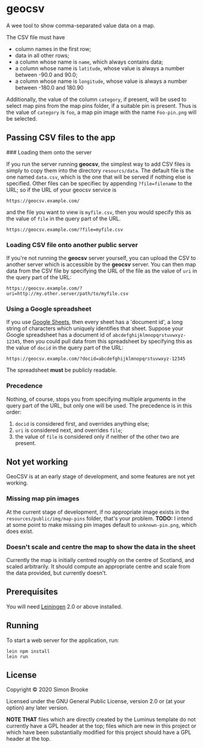 # geocsv

A wee tool to show comma-separated value data on a map.

The CSV file must have

* column names in the first row;
* data in all other rows;
* a column whose name is `name`, which always contains data;
* a column whose name is `latitude`, whose value is always a number between -90.0 and 90.0;
* a column whose name is `longitude`, whose value is always a number between -180.0 and 180.90

Additionally, the value of the column `category`, if present, will be used to select map pins from the map pins folder, if a suitable pin is present. Thus is the value of `category` is `foo`, a map pin image with the name `Foo-pin.png` will be selected.

## Passing CSV files to the app

### Loading them onto the server

If you run the server running **geocsv**, the simplest way to add CSV files is simply to copy them into the directory `resourcs/data`. The default file is the one named `data.csv`, which is the one that will be served if nothing else is specified. Other files can be specifiec by appending `?file=filename` to the URL; so if the URL of your geocsv service is

    https://geocsv.example.com/

and the file you want to view is `myfile.csv`, then you would specify this as the value of `file` in the query part of the URL.

    https://geocsv.example.com/?file=myfile.csv

### Loading CSV file onto another public server

If you're not running the **geocsv** server yourself, you can upload the CSV to another server which is accessible by the **geocsv** server. You can then map data from the CSV file by specifying the URL of the file as the value of `uri` in the query part of the URL:

    https://geocsv.example.com/?uri=http://my.other.server/path/to/myfile.csv

### Using a Google spreadsheet

If you use [Google Sheets](https://www.google.co.uk/sheets/about/), then every sheet has a 'document id', a long string of characters which uniquely identifies that sheet. Suppose your Google spreadsheet has a document id of `abcdefghijklmnopqrstuvwxyz-12345`, then you could pull data from this spreadsheet by specifying this as the value of `docid` in the query part of the URL:

    https://geocsv.example.com/?docid=abcdefghijklmnopqrstuvwxyz-12345

The spreadsheet **must** be publicly readable.

### Precedence

Nothing, of course, stops you from specifying multiple arguments in the query part of the URL, but only one will be used. The precedence is in this order:

1. `docid` is considered first, and overrides anything else;
2. `uri` is considered next, and overrides `file`;
3. the value of `file` is considered only if neither of the other two are present.

## Not yet working

GeoCSV is at an early stage of development, and some features are not yet working.

### Missing map pin images

At the current stage of development, if no appropriate image exists in the `resources/public/img/map-pins` folder, that's your problem. **TODO:** I intend at some point to make missing pin images default to `unknown-pin.png`, which does exist.

### Doesn't scale and centre the map to show the data in the sheet

Currently the map is initially centred roughly on the centre of Scotland, and scaled arbitrarily. It should compute an appropriate centre and scale from the data provided, but currently doesn't.

## Prerequisites

You will need [Leiningen][1] 2.0 or above installed.

[1]: https://github.com/technomancy/leiningen

## Running

To start a web server for the application, run:

    lein npm install
    lein run

## License

Copyright © 2020 Simon Brooke

Licensed under the GNU General Public License, version 2.0 or (at your option) any later version.

**NOTE THAT** files which are directly created by the Luminus template do not currently have a GPL header
at the top; files which are new in this project or which have been substantially modified for this project should have a GPL header at the top.
